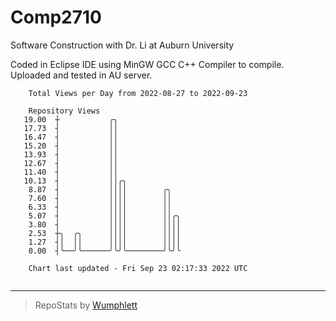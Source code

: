 # Comp2710
Software Construction with Dr. Li at Auburn University

Coded in Eclipse IDE using MinGW GCC C++ Compiler to compile.
Uploaded and tested in AU server.

```
    Total Views per Day from 2022-08-27 to 2022-09-23

    Repository Views
   19.00  ┼           ╭╮
   17.73  ┤           ││
   16.47  ┤           ││
   15.20  ┤           ││
   13.93  ┤           ││
   12.67  ┤           ││
   11.40  ┤           ││
   10.13  ┤           ││╭╮
    8.87  ┤           ││││        ╭╮
    7.60  ┤           ││││        ││
    6.33  ┤           ││││        ││
    5.07  ┤           ││││        ││╭╮
    3.80  ┤           ││││        ││││
    2.53  ┼╮  ╭╮      ││││        ││││
    1.27  ┤│  ││      ││││        ││││
    0.00  ┤╰──╯╰──────╯╰╯╰────────╯╰╯╰

    Chart last updated - Fri Sep 23 02:17:33 2022 UTC
    
```

---

> RepoStats by [Wumphlett](https://github.com/Wumphlett)
